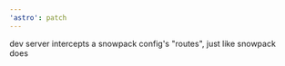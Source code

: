 ```yaml
---
'astro': patch
---
```


dev server intercepts a snowpack config's "routes", just like snowpack does
